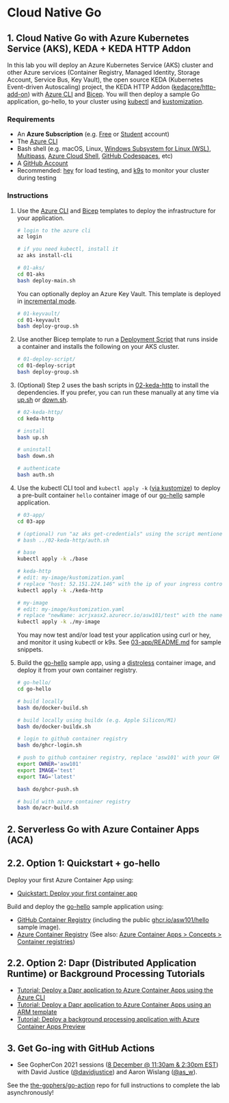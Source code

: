 # Cloud Native Go

## 1. Cloud Native Go with Azure Kubernetes Service (AKS), KEDA + KEDA HTTP Addon

In this lab you will deploy an Azure Kubernetes Service (AKS) cluster and other Azure services (Container Registry, Managed Identity, Storage Account, Service Bus, Key Vault), the open source KEDA (Kubernetes Event-driven Autoscaling) project, the KEDA HTTP Addon ([kedacore/http-add-on](https://github.com/kedacore/http-add-on)) with [Azure CLI](https://docs.microsoft.com/en-us/cli/azure/install-azure-cli) and [Bicep](https://docs.microsoft.com/en-us/azure/azure-resource-manager/bicep/overview). You will then deploy a sample Go application, go-hello, to your cluster using [kubectl](https://kubernetes.io/docs/tasks/tools/#kubectl) and [kustomization](https://kubernetes.io/docs/tasks/manage-kubernetes-objects/kustomization/).

### Requirements
- An **Azure Subscription** (e.g. [Free](https://aka.ms/azure-free-account) or [Student](https://aka.ms/azure-student-account) account)
- The [Azure CLI](https://docs.microsoft.com/en-us/cli/azure/install-azure-cli)
- Bash shell (e.g. macOS, Linux, [Windows Subsystem for Linux (WSL)](https://docs.microsoft.com/en-us/windows/wsl/about), [Multipass](https://multipass.run/), [Azure Cloud Shell](https://docs.microsoft.com/en-us/azure/cloud-shell/quickstart), [GitHub Codespaces](https://github.com/features/codespaces), etc)
- A [GitHub Account](https://github.com)
- Recommended: [hey](https://github.com/rakyll/hey#readme) for load testing, and [k9s](https://k9scli.io/) to monitor your cluster during testing
### Instructions

1. Use the [Azure CLI](https://docs.microsoft.com/en-us/cli/azure/install-azure-cli) and [Bicep](https://docs.microsoft.com/en-us/azure/azure-resource-manager/bicep/overview) templates to deploy the infrastructure for your application.

    ```bash
    # login to the azure cli
    az login

    # if you need kubectl, install it
    az aks install-cli

    # 01-aks/
    cd 01-aks
    bash deploy-main.sh
    ```

    You can optionally deploy an Azure Key Vault. This template is deployed in [incremental mode](https://docs.microsoft.com/en-us/azure/azure-resource-manager/templates/deployment-modes#incremental-mode).

    ```bash
    # 01-keyvault/
    cd 01-keyvault
    bash deploy-group.sh
    ```

2. Use another Bicep template to run a [Deployment Script](https://docs.microsoft.com/en-us/azure/azure-resource-manager/bicep/deployment-script-bicep#work-with-outputs-from-cli-script) that runs inside a container and installs the following on your AKS cluster.

    ```bash
    # 01-deploy-script/
    cd 01-deploy-script
    bash deploy-group.sh
    ```

3. (Optional) Step 2 uses the bash scripts in [02-keda-http](02-keda-http) to install the dependencies. If you prefer, you can run these manually at any time via [up.sh](up.sh) or [down.sh](down.sh).
    
    ```bash
    # 02-keda-http/
    cd keda-http

    # install
    bash up.sh

    # uninstall
    bash down.sh

    # authenticate
    bash auth.sh
    ```

4. Use the kubectl CLI tool and `kubectl apply -k` ([via kustomize](https://kustomize.io/)) to deploy a pre-built container `hello` container image of our [go-hello](go-hello) sample application.

    ```bash
    # 03-app/
    cd 03-app

    # (optional) run "az aks get-credentials" using the script mentioned in step 3.
    # bash ../02-keda-http/auth.sh

    # base
    kubectl apply -k ./base

    # keda-http
    # edit: my-image/kustomization.yaml
    # replace "host: 52.151.224.146" with the ip of your ingress controller
    kubectl apply -k ./keda-http

    # my-image
    # edit: my-image/kustomization.yaml
    # replace "newName: acrjxasx2.azurecr.io/asw101/test" with the name of your image, and "newTag" with the tag of your image, as applicable
    kubectl apply -k ./my-image
    ```

    You may now test and/or load test your application using curl or hey, and monitor it using kubectl or k9s. See [03-app/README.md](03-app/README.md#test) for sample snippets.

6. Build the [go-hello](go-hello) sample app, using a [distroless](https://github.com/GoogleContainerTools/distroless#why-should-i-use-distroless-images) container image, and deploy it from your own container registry.

    ```bash
    # go-hello/
    cd go-hello

    # build locally
    bash do/docker-build.sh

    # build locally using buildx (e.g. Apple Silicon/M1)
    bash do/docker-buildx.sh

    # login to github container registry
    bash do/ghcr-login.sh

    # push to github container registry, replace 'asw101' with your GH user
    export OWNER='asw101'
    export IMAGE='test'
    export TAG='latest'

    bash do/ghcr-push.sh

    # build with azure container registry
    bash do/acr-build.sh
    ```

## 2. Serverless Go with Azure Container Apps (ACA)

## 2.2. Option 1: Quickstart + go-hello

Deploy your first Azure Container App using:

- [Quickstart: Deploy your first container app](https://docs.microsoft.com/en-ca/azure/container-apps/get-started?tabs=bash)

Build and deploy the [go-hello](go-hello) sample application using:

- [GitHub Container Registry](https://docs.github.com/en/packages/working-with-a-github-packages-registry/working-with-the-container-registry) (including the public [ghcr.io/asw101/hello](https://github.com/users/asw101/packages/container/package/hello) sample image).
- [Azure Container Registry](https://docs.microsoft.com/en-us/azure/container-registry/container-registry-quickstart-task-cli) (See also: [Azure Container Apps > Concepts > Container registries](https://docs.microsoft.com/en-ca/azure/container-apps/containers#container-registries))

## 2.2. Option 2: Dapr (Distributed Application Runtime) or Background Processing Tutorials
- [Tutorial: Deploy a Dapr application to Azure Container Apps using the Azure CLI](https://docs.microsoft.com/en-ca/azure/container-apps/microservices-dapr?tabs=bash)
- [Tutorial: Deploy a Dapr application to Azure Container Apps using an ARM template](https://docs.microsoft.com/en-ca/azure/container-apps/microservices-dapr-azure-resource-manager?tabs=bash)
- [Tutorial: Deploy a background processing application with Azure Container Apps Preview](https://docs.microsoft.com/en-ca/azure/container-apps/background-processing?tabs=bash)

## 3. Get Go-ing with GitHub Actions

- See GopherCon 2021 sessions ([8 December @ 11:30am & 2:30pm EST](https://www.gophercon.com/agenda?speakers=1103097)) with David Justice ([@davidjustice](https://twitter.com/davidjustice)) and Aaron Wislang ([@as_w](https://twitter.com/as_w)).

See the [the-gophers/go-action](https://github.com/the-gophers/go-action) repo for full instructions to complete the lab asynchronously!

